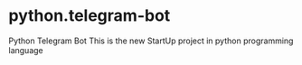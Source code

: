 # python.telegram-bot
Python Telegram Bot
This is the new StartUp project in python programming language
